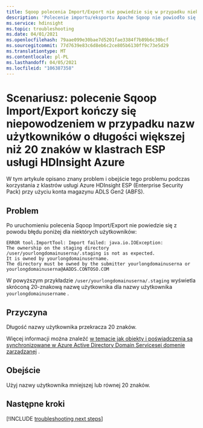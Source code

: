 ```yaml
---
title: Sqoop polecenia Import/Export nie powiedzie się w przypadku niektórych użytkowników w klastrach ESP — Azure HDInsight
description: 'Polecenie importu/eksportu Apache Sqoop nie powiodło się z powodu "import nie powiódł się: Java. IO. IOException: własność w katalogu przemieszczania/User/yourUserName/.Staging nie jest zgodna z oczekiwaniami" dla niektórych użytkowników w klastrze usługi Azure HDInsight ESP'
ms.service: hdinsight
ms.topic: troubleshooting
ms.date: 04/01/2021
ms.openlocfilehash: 79aae099e30bae7d5201fae3384f7b89b6c30bcf
ms.sourcegitcommit: 77d7639e83c6d8eb6c2ce805b6130ff9c73e5d29
ms.translationtype: MT
ms.contentlocale: pl-PL
ms.lasthandoff: 04/05/2021
ms.locfileid: "106387358"
---
```

# <a name="scenario-sqoop-importexport-command-fails-for-usernames-greater-than-20-characters-in-azure-hdinsight-esp-clusters"></a>Scenariusz: polecenie Sqoop Import/Export kończy się niepowodzeniem w przypadku nazw użytkowników o długości większej niż 20 znaków w klastrach ESP usługi HDInsight Azure

W tym artykule opisano znany problem i obejście tego problemu podczas korzystania z klastrów usługi Azure HDInsight ESP (Enterprise Security Pack) przy użyciu konta magazynu ADLS Gen2 (ABFS).

## <a name="issue"></a>Problem

Po uruchomieniu polecenia Sqoop Import/Export nie powiedzie się z powodu błędu poniżej dla niektórych użytkowników:

```
ERROR tool.ImportTool: Import failed: java.io.IOException:
The ownership on the staging directory /user/yourlongdomainuserna/.staging is not as expected. 
It is owned by yourlongdomainusername.
The directory must be owned by the submitter yourlongdomainuserna or yourlongdomainuserna@AADDS.CONTOSO.COM
```

W powyższym przykładzie `/user/yourlongdomainuserna/.staging` wyświetla skróconą 20-znakową nazwę użytkownika dla nazwy użytkownika `yourlongdomainusername` .

## <a name="cause"></a>Przyczyna

Długość nazwy użytkownika przekracza 20 znaków. 

Więcej informacji można znaleźć [w temacie jak obiekty i poświadczenia są synchronizowane w Azure Active Directory Domain Servicesej domenie zarządzanej](../active-directory-domain-services/synchronization.md) .

## <a name="workaround"></a>Obejście

Użyj nazwy użytkownika mniejszej lub równej 20 znaków.

## <a name="next-steps"></a>Następne kroki

[!INCLUDE [troubleshooting next steps](../../includes/hdinsight-troubleshooting-next-steps.md)]
